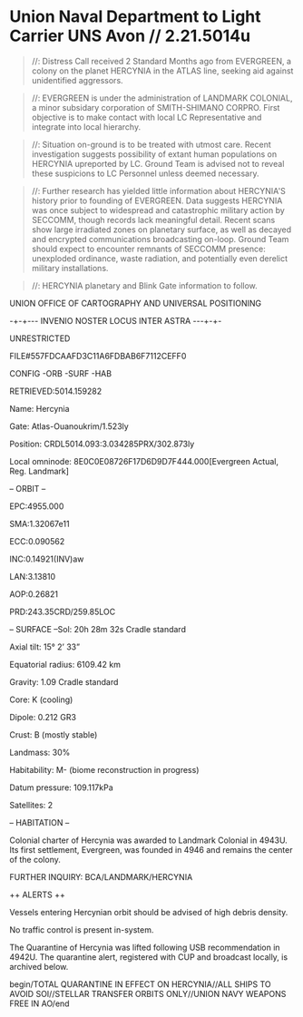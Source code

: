 # Union Naval Department to Light Carrier UNS Avon // 2.21.5014u

>//: Distress Call received 2 Standard Months ago from EVERGREEN, a colony on the planet HERCYNIA in the ATLAS line, seeking aid against unidentified aggressors.

>//: EVERGREEN is under the administration of LANDMARK COLONIAL, a minor subsidary corporation of SMITH-SHIMANO CORPRO. First objective is to make contact with local LC Representative and integrate into local hierarchy.

>//: Situation on-ground is to be treated with utmost care. Recent investigation suggests possibility of extant human populations on HERCYNIA upreported by LC. Ground Team is advised not to reveal these suspicions to LC Personnel unless deemed necessary.

>//: Further research has yielded little information about HERCYNIA'S history prior to founding of EVERGREEN. Data suggests HERCYNIA was once subject to widespread and catastrophic military action by SECCOMM, though records lack meaningful detail. Recent scans show large irradiated zones on planetary surface, as well as decayed and encrypted communications broadcasting on-loop. Ground Team should expect to encounter remnants of SECCOMM presence: unexploded ordinance, waste radiation, and potentially even derelict military installations.

>//: HERCYNIA planetary and Blink Gate information to follow.


UNION OFFICE OF CARTOGRAPHY AND UNIVERSAL POSITIONING

-+-+--- INVENIO NOSTER LOCUS INTER ASTRA ---+-+-

UNRESTRICTED

FILE#557FDCAAFD3C11A6FDBAB6F7112CEFF0

CONFIG -ORB -SURF -HAB

RETRIEVED:5014.159282

Name: Hercynia

Gate: Atlas-Ouanoukrim/1.523ly

Position: CRDL5014.093:3.034285PRX/302.873ly

Local omninode: 8E0C0E08726F17D6D9D7F444.000[Evergreen Actual, Reg. Landmark]



– ORBIT –

EPC:4955.000

SMA:1.32067e11

ECC:0.090562

INC:0.14921(INV)aw

LAN:3.13810

AOP:0.26821

PRD:243.35CRD/259.85LOC



– SURFACE –Sol: 20h 28m 32s Cradle standard


Axial tilt: 15° 2’ 33”

Equatorial radius: 6109.42 km

Gravity: 1.09 Cradle standard

Core: K (cooling)

Dipole: 0.212 GR3

Crust: B (mostly stable)

Landmass: 30%

Habitability: M- (biome reconstruction in progress)

Datum pressure: 109.117kPa

Satellites: 2



– HABITATION –

Colonial charter of Hercynia was awarded to Landmark Colonial in 4943U. Its first settlement, Evergreen, was founded in 4946 and remains the center of the colony.

FURTHER INQUIRY: BCA/LANDMARK/HERCYNIA


++ ALERTS ++

Vessels entering Hercynian orbit should be advised of high debris density. 

No traffic control is present in-system.

The Quarantine of Hercynia was lifted following USB recommendation in 4942U. The quarantine alert, registered with CUP and broadcast locally, is archived below.

begin/TOTAL QUARANTINE IN EFFECT ON HERCYNIA//ALL SHIPS TO AVOID SOI//STELLAR TRANSFER ORBITS ONLY//UNION NAVY WEAPONS FREE IN AO/end

